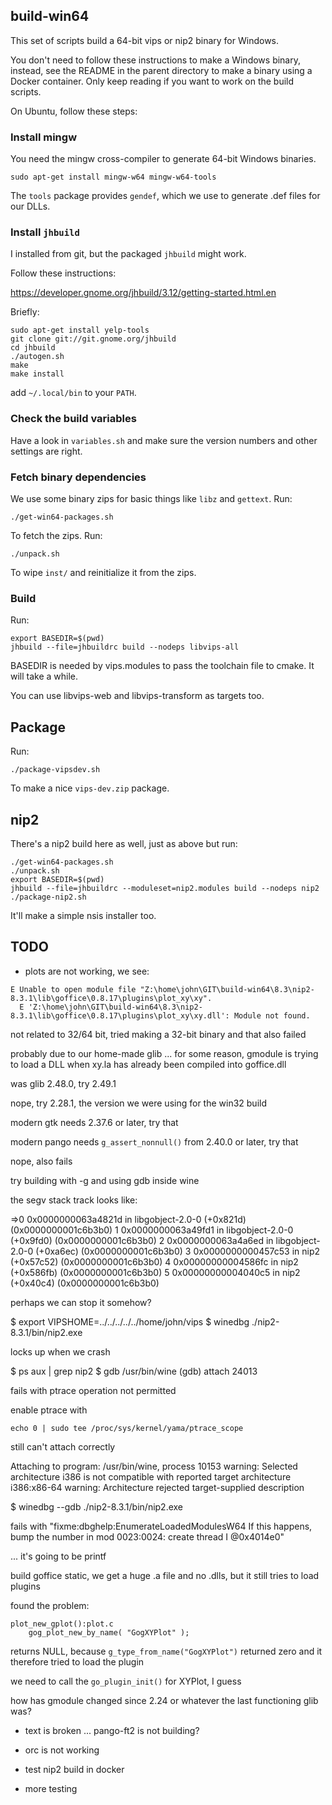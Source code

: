 ## build-win64

This set of scripts build a 64-bit vips or nip2 binary for Windows. 

You don't need to follow these instructions to make a Windows binary,
instead, see the README in the parent directory to make a binary using
a Docker container. Only keep reading if you want to work on the build
scripts.

On Ubuntu, follow these steps:

### Install mingw

You need the mingw cross-compiler to generate 64-bit Windows binaries.

	sudo apt-get install mingw-w64 mingw-w64-tools

The `tools` package provides `gendef`, which we use to generate .def files for
our DLLs.

### Install `jhbuild`

I installed from git, but the packaged `jhbuild` might work. 

Follow these instructions:

https://developer.gnome.org/jhbuild/3.12/getting-started.html.en

Briefly:

	sudo apt-get install yelp-tools
	git clone git://git.gnome.org/jhbuild
	cd jhbuild
	./autogen.sh
	make
	make install

add `~/.local/bin` to your `PATH`.

### Check the build variables

Have a look in `variables.sh` and make sure the version numbers and other
settings are right. 

### Fetch binary dependencies

We use some binary zips for basic things like `libz` and `gettext`. Run:

	./get-win64-packages.sh

To fetch the zips. Run:

	./unpack.sh

To wipe `inst/` and reinitialize it from the zips.

### Build

Run:

	export BASEDIR=$(pwd)
	jhbuild --file=jhbuildrc build --nodeps libvips-all

BASEDIR is needed by vips.modules to pass the toolchain file to cmake. 
It will take a while. 

You can use libvips-web and libvips-transform as targets too.

## Package

Run:

	./package-vipsdev.sh 

To make a nice `vips-dev.zip` package. 

## nip2

There's a nip2 build here as well, just as above but run:

	./get-win64-packages.sh
	./unpack.sh
	export BASEDIR=$(pwd)
	jhbuild --file=jhbuildrc --moduleset=nip2.modules build --nodeps nip2
	./package-nip2.sh

It'll make a simple nsis installer too. 

## TODO

* plots are not working, we see:

```
E Unable to open module file "Z:\home\john\GIT\build-win64\8.3\nip2-8.3.1\lib\goffice\0.8.17\plugins\plot_xy\xy".
  E 'Z:\home\john\GIT\build-win64\8.3\nip2-8.3.1\lib\goffice\0.8.17\plugins\plot_xy\xy.dll': Module not found.
```

  not related to 32/64 bit, tried making a 32-bit binary and that also failed

  probably due to our home-made glib ... for some reason, gmodule is trying to
  load a DLL when xy.la has already been compiled into goffice.dll 

  was glib 2.48.0, try 2.49.1

  nope, try 2.28.1, the version we were using for the win32 build

  modern gtk needs 2.37.6 or later, try that

  modern pango needs `g_assert_nonnull()` from 2.40.0 or later, try that

  nope, also fails

  try building with -g and using gdb inside wine

  the segv stack track looks like:

=>0 0x0000000063a4821d in libgobject-2.0-0 (+0x821d) (0x0000000001c6b3b0)
  1 0x0000000063a49fd1 in libgobject-2.0-0 (+0x9fd0) (0x0000000001c6b3b0)
  2 0x0000000063a4a6ed in libgobject-2.0-0 (+0xa6ec) (0x0000000001c6b3b0)
  3 0x0000000000457c53 in nip2 (+0x57c52) (0x0000000001c6b3b0)
  4 0x00000000004586fc in nip2 (+0x586fb) (0x0000000001c6b3b0)
  5 0x00000000004040c5 in nip2 (+0x40c4) (0x0000000001c6b3b0)

  perhaps we can stop it somehow?

  $ export VIPSHOME=../../../../../home/john/vips
  $ winedbg ./nip2-8.3.1/bin/nip2.exe 

  locks up when we crash

  $ ps aux | grep nip2
  $ gdb /usr/bin/wine
  (gdb) attach 24013

  fails with ptrace operation not permitted

  enable ptrace with

	echo 0 | sudo tee /proc/sys/kernel/yama/ptrace_scope

  still can't attach correctly

Attaching to program: /usr/bin/wine, process 10153
warning: Selected architecture i386 is not compatible with reported target architecture i386:x86-64
warning: Architecture rejected target-supplied description

  $ winedbg --gdb ./nip2-8.3.1/bin/nip2.exe 

  fails with "fixme:dbghelp:EnumerateLoadedModulesW64 If this happens, bump the
number in mod 0023:0024: create thread I @0x4014e0"

  ... it's going to be printf

  build goffice static, we get a huge .a file and no .dlls, but it still tries 
  to load plugins

  found the problem:

```
plot_new_gplot():plot.c
	gog_plot_new_by_name( "GogXYPlot" );
```
  
  returns NULL, because `g_type_from_name("GogXYPlot")` returned zero and it
  therefore tried to load the plugin

  we need to call the `go_plugin_init()` for XYPlot, I guess

  how has gmodule changed since 2.24 or whatever the last functioning glib was?

* text is broken ... pango-ft2 is not building?

* orc is not working

* test nip2 build in docker

* more testing
